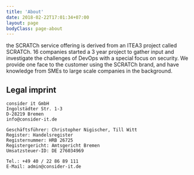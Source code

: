 ```yaml
---
title: 'About'
date: 2018-02-22T17:01:34+07:00
layout: page
bodyClass: page-about
---
```


the SCRATCh service offering is derived from an ITEA3 project called SCRATCh. 16 companies started a 3 year project to gather input and investigate the challenges of DevOps with a special focus on security. We provide one face to the customer using the SCRATCh brand, and have knowledge from SMEs to large scale companies in the background.

## Legal imprint


    consider it GmbH
    Ingolstädter Str. 1-3
    D-28219 Bremen
    info@consider-it.de

    Geschäftsführer: Christopher Nigischer, Till Witt
    Register: Handelsregister
    Registernummer: HRB 26725
    Registergericht: Amts­ge­richt Bre­men
    Umsatzsteuer-ID: DE 276034969
 
    Tel.: +49 40 / 22 86 89 111
    E-Mail: admin@consider-it.de
